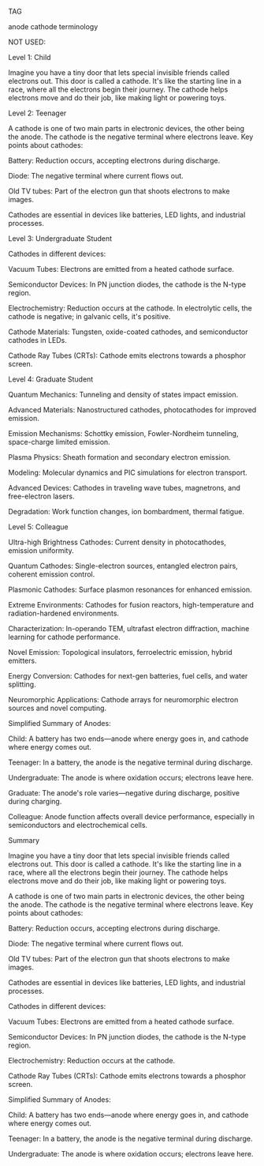TAG

anode
cathode
terminology

NOT USED:

Level 1: Child

Imagine you have a tiny door that lets special invisible friends called electrons out. This door is called a cathode. It's like the starting line in a race, where all the electrons begin their journey. The cathode helps electrons move and do their job, like making light or powering toys.

Level 2: Teenager

A cathode is one of two main parts in electronic devices, the other being the anode. The cathode is the negative terminal where electrons leave. Key points about cathodes:

Battery: Reduction occurs, accepting electrons during discharge.

Diode: The negative terminal where current flows out.

Old TV tubes: Part of the electron gun that shoots electrons to make images.

Cathodes are essential in devices like batteries, LED lights, and industrial processes.

Level 3: Undergraduate Student

Cathodes in different devices:

Vacuum Tubes: Electrons are emitted from a heated cathode surface.

Semiconductor Devices: In PN junction diodes, the cathode is the N-type region.

Electrochemistry: Reduction occurs at the cathode. In electrolytic cells, the cathode is negative; in galvanic cells, it's positive.

Cathode Materials: Tungsten, oxide-coated cathodes, and semiconductor cathodes in LEDs.

Cathode Ray Tubes (CRTs): Cathode emits electrons towards a phosphor screen.

Level 4: Graduate Student

Quantum Mechanics: Tunneling and density of states impact emission.

Advanced Materials: Nanostructured cathodes, photocathodes for improved emission.

Emission Mechanisms: Schottky emission, Fowler-Nordheim tunneling, space-charge limited emission.

Plasma Physics: Sheath formation and secondary electron emission.

Modeling: Molecular dynamics and PIC simulations for electron transport.

Advanced Devices: Cathodes in traveling wave tubes, magnetrons, and free-electron lasers.

Degradation: Work function changes, ion bombardment, thermal fatigue.

Level 5: Colleague

Ultra-high Brightness Cathodes: Current density in photocathodes, emission uniformity.

Quantum Cathodes: Single-electron sources, entangled electron pairs, coherent emission control.

Plasmonic Cathodes: Surface plasmon resonances for enhanced emission.

Extreme Environments: Cathodes for fusion reactors, high-temperature and radiation-hardened environments.

Characterization: In-operando TEM, ultrafast electron diffraction, machine learning for cathode performance.

Novel Emission: Topological insulators, ferroelectric emission, hybrid emitters.

Energy Conversion: Cathodes for next-gen batteries, fuel cells, and water splitting.

Neuromorphic Applications: Cathode arrays for neuromorphic electron sources and novel computing.

Simplified Summary of Anodes:

Child: A battery has two ends—anode where energy goes in, and cathode where energy comes out.

Teenager: In a battery, the anode is the negative terminal during discharge.

Undergraduate: The anode is where oxidation occurs; electrons leave here.

Graduate: The anode's role varies—negative during discharge, positive during charging.

Colleague: Anode function affects overall device performance, especially in semiconductors and electrochemical cells.

Summary

Imagine you have a tiny door that lets special invisible friends called electrons out. This door is called a cathode. It's like the starting line in a race, where all the electrons begin their journey. The cathode helps electrons move and do their job, like making light or powering toys.

A cathode is one of two main parts in electronic devices, the other being the anode. The cathode is the negative terminal where electrons leave. Key points about cathodes:

Battery: Reduction occurs, accepting electrons during discharge.

Diode: The negative terminal where current flows out.

Old TV tubes: Part of the electron gun that shoots electrons to make images.

Cathodes are essential in devices like batteries, LED lights, and industrial processes.

Cathodes in different devices:

Vacuum Tubes: Electrons are emitted from a heated cathode surface.

Semiconductor Devices: In PN junction diodes, the cathode is the N-type region.

Electrochemistry: Reduction occurs at the cathode.

Cathode Ray Tubes (CRTs): Cathode emits electrons towards a phosphor screen.

Simplified Summary of Anodes:

Child: A battery has two ends—anode where energy goes in, and cathode where energy comes out.

Teenager: In a battery, the anode is the negative terminal during discharge.

Undergraduate: The anode is where oxidation occurs; electrons leave here.
